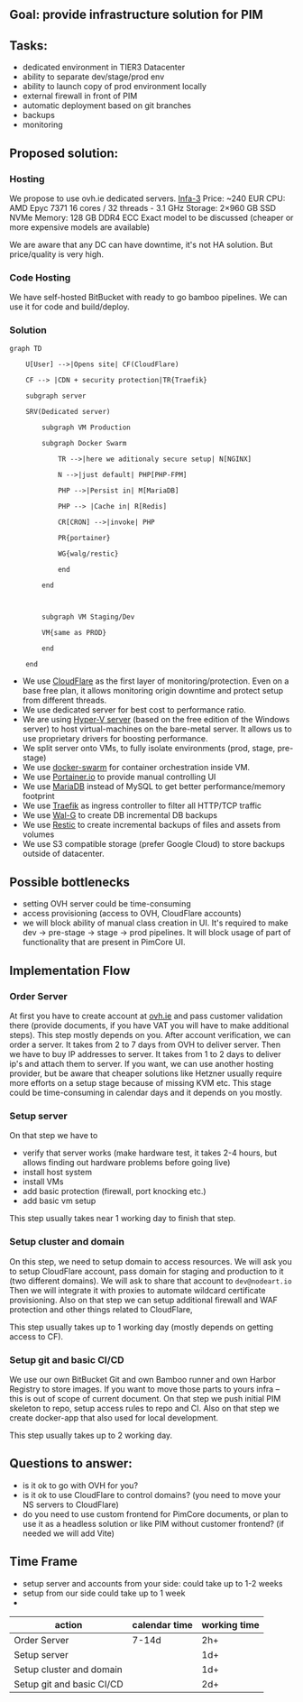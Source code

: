 ## Goal: provide infrastructure solution for PIM
## Tasks:
- dedicated environment in TIER3 Datacenter
- ability to separate dev/stage/prod env
- ability to launch copy of prod environment locally
- external firewall in front of PIM
- automatic deployment based on git branches
- backups
- monitoring

## Proposed solution:
### Hosting
We propose to use ovh.ie dedicated servers. [Infa-3](https://us.ovhcloud.com/bare-metal/infra/infra-3-le/) 
Price: ~240 EUR
CPU: AMD Epyc 7371 16 cores / 32 threads - 3.1 GHz
Storage: 2×960 GB SSD NVMe
Memory: 128 GB DDR4 ECC
Exact model to be discussed (cheaper or more expensive models are available)

We are aware that any DC can have downtime, it's not HA solution. But price/quality is very high.

### Code Hosting
We have self-hosted BitBucket with ready to go bamboo pipelines. We can use it for code and build/deploy.
### Solution
```mermaid
graph TD

    U[User] -->|Opens site| CF(CloudFlare)

    CF --> |CDN + security protection|TR{Traefik}

    subgraph server

    SRV(Dedicated server)

        subgraph VM Production

        subgraph Docker Swarm

            TR -->|here we aditionaly secure setup| N[NGINX]

            N -->|just default| PHP[PHP-FPM]

            PHP -->|Persist in| M[MariaDB]

            PHP --> |Cache in| R[Redis]

            CR[CRON] -->|invoke| PHP

            PR{portainer}

            WG{walg/restic}

            end

        end

  

        subgraph VM Staging/Dev

        VM{same as PROD}

        end

    end
```
- We use [CloudFlare](https://www.cloudflare.com/) as the first layer of monitoring/protection. Even on a base free plan, it allows monitoring origin downtime and protect setup from different threads.
- We use dedicated server for best cost to performance ratio.
- We are using [Hyper-V server](https://en.wikipedia.org/wiki/Hyper-V) (based on the free edition of the Windows server) to host virtual-machines on the bare-metal server. It allows us to use proprietary drivers for boosting performance.
- We split server onto VMs, to fully isolate environments (prod, stage, pre-stage)
- We use [docker-swarm](https://docs.docker.com/engine/swarm/) for container orchestration inside VM. 
- We use [Portainer.io](Portainer.io) to provide manual controlling UI
- We use [MariaDB](https://mariadb.org/) instead of MySQL to get better performance/memory footprint
- We use [Traefik](https://traefik.io/) as ingress controller to filter all HTTP/TCP traffic
- We use [Wal-G](https://github.com/wal-g/wal-g) to create DB incremental DB backups
- We use [Restic](https://restic.net/) to create incremental backups of files and assets from volumes
- We use S3 compatible storage (prefer Google Cloud) to store backups outside of datacenter.

## Possible bottlenecks
- setting OVH server could be time-consuming
- access provisioning (access to OVH, CloudFlare accounts)
- we will block ability of manual class creation in UI. It's required to make dev -> pre-stage -> stage -> prod pipelines. It will block usage of part of functionality that are present in PimCore UI.

## Implementation Flow
### Order Server
At first you have to create account at [ovh.ie](https://ovh.ie) and pass customer validation there (provide documents, if you have VAT you will have to make additional steps). This step mostly depends on you.
After account verification, we can order a server. It takes from 2 to 7 days from OVH to deliver server. Then we have to buy IP addresses to server. It takes from 1 to 2 days to deliver ip's and attach them to server.
If you want, we can use another hosting provider, but be aware that cheaper solutions like Hetzner usually require more efforts on a setup stage because of missing KVM etc.
This stage could be time-consuming in calendar days and it depends on you mostly.
### Setup server
On that step we have to
- verify that server works (make hardware test, it takes 2-4 hours, but allows finding out hardware problems before going live)
- install host system
- install VMs
- add basic protection (firewall, port knocking etc.)
- add basic vm setup

This step usually takes near 1 working day to finish that step.

### Setup cluster and domain
On this step, we need to setup domain to access resources. We will ask you to setup CloudFlare account, pass domain for staging and production to it (two different domains). We will ask to share that account to `dev@nodeart.io`
Then we will integrate it with proxies to automate wildcard certificate provisioning. Also on that step we can setup additional firewall and WAF protection and other things related to CloudFlare,

This step usually takes up to 1 working day (mostly depends on getting access to CF).
### Setup git and basic CI/CD
We use our own BitBucket Git and own Bamboo runner and own Harbor Registry to store images. If you want to move those parts to yours infra – this is out of scope of current document.
On that step we push initial PIM skeleton to repo, setup access rules to repo and CI. Also on that step we create docker-app that also used for local development.

This step usually takes up to 2 working day.


## Questions to answer:
- is it ok to go with OVH for you?
- is it ok to use CloudFlare to control domains? (you need to move your NS servers to CloudFlare)
- do you need to use custom frontend for PimCore documents, or plan to use it as a headless solution or like PIM without customer frontend? (if needed we will add Vite)


## Time Frame
- setup server and accounts from your side: could take up to 1-2 weeks
- setup from our side could take up to 1 week
-


action | calendar time | working time
----- | ---- | ----
Order Server | 7-14d | 2h+ |
Setup server |  | 1d+ |
Setup cluster and domain |  | 1d+ |
Setup git and basic CI/CD |  | 2d+ |
